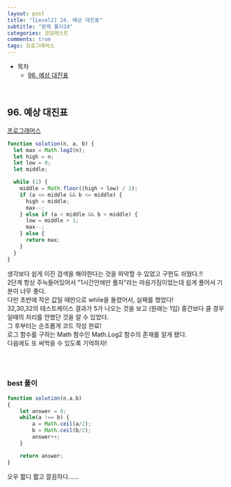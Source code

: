 ```yaml
---
layout: post
title: "[Level2] 24. 예상 대진표"
subtitle: "문제 풀이24"
categories: 코딩테스트
comments: true
tags: 프로그래머스
---
```


- 목차
  - [96. 예상 대진표](#)

<br>

## 96. 예상 대진표

[프로그래머스](https://programmers.co.kr/learn/courses/30/lessons/12985) <br>


```js
function solution(n, a, b) {
  let max = Math.log2(n);
  let high = n;
  let low = 0;
  let middle;

  while (1) {
    middle = Math.floor((high + low) / 2);
    if (a <= middle && b <= middle) {
      high = middle;
      max--;
    } else if (a > middle && b > middle) {
      low = middle + 1;
      max--;
    } else {
      return max;
    }
  }
}
```

생각보다 쉽게 이진 검색을 해야한다는 것을 파악할 수 있었고 구현도 쉬웠다.!!<br>
2단계 항상 주늑들어있어서 "1시간안에만 풀자"라는 마음가짐이었는데 쉽게 풀어서 기분이 너무 좋다.<br>
다만 초반에 작은 값일 때만으로 while을 돌렸어서, 실패를 했었다!<br>
32,30,32의 테스트케이스 결과가 5가 나오는 것을 보고 (원래는 1임) 중간보다 클 경우일때의 처리를 안했단 것을 알 수 있었다.<br>
그 후부터는 순조롭게 코드 작성 완료!<br>
로그 함수를 구하는 Math 함수인 Math.Log2 함수의 존재를 알게 됐다.<br>
다음에도 또 써먹을 수 있도록 기억하자!<br>

<br><br>

### best 풀이

```js
function solution(n,a,b)
{
    let answer = 0;
    while(a !== b) {
        a = Math.ceil(a/2);
        b = Math.ceil(b/2);
        answer++;
    }

    return answer;
}
```

오우 짧디 짧고 깔끔하다......


